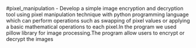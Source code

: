 #pixel_manipulation -
Develop a simple image encryption and decryption tool using pixel manipulation technique with python programming language which can perform operations such as swapping of pixel values or applying a basic mathematical operations to each pixel.In the program we used pillow library for image processing.The program allow users to encrypt or decrypt the images
